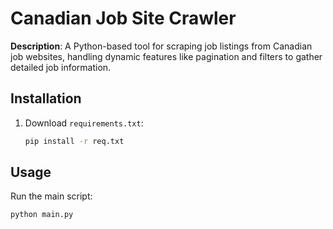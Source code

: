 
# Canadian Job Site Crawler

**Description**: A Python-based tool for scraping job listings from Canadian job websites, handling dynamic features like pagination and filters to gather detailed job information.

## Installation

1. Download `requirements.txt`:
   ```bash
   pip install -r req.txt
   ```

## Usage

Run the main script:
   ```bash
   python main.py
   ```
